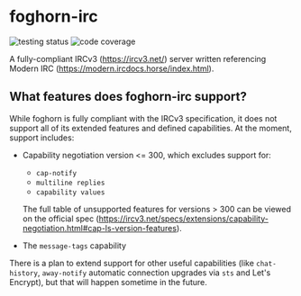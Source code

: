 # foghorn-irc

![testing status](https://img.shields.io/github/actions/workflow/status/thearchitector/foghorn-irc/ci.yaml?label=tests&style=flat-square)
![code coverage](https://img.shields.io/endpoint?color=lightblue&label=code%20coverage&style=flat-square&url=https%3A%2F%2Fopenendpoint.tools%2Fmetrics%2Fgeneric%2Ffoghornirc)

A fully-compliant IRCv3 (<https://ircv3.net/>) server written referencing Modern IRC (<https://modern.ircdocs.horse/index.html>).

## What features does foghorn-irc support?

While foghorn is fully compliant with the IRCv3 specification, it does not support all of its extended features and defined capabilities. At the moment, support includes:

- Capability negotiation version <= 300, which excludes support for:
    - `cap-notify`
    - `multiline replies`
    - `capability values`

    The full table of unsupported features for versions > 300 can be viewed on the official spec (<https://ircv3.net/specs/extensions/capability-negotiation.html#cap-ls-version-features>).

- The `message-tags` capability

There is a plan to extend support for other useful capabilities (like `chat-history`, `away-notify` automatic connection upgrades via `sts` and Let's Encrypt), but that will happen sometime in the future.
